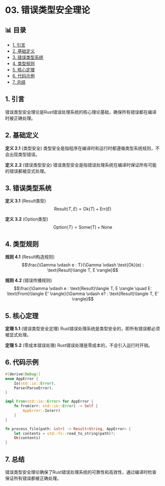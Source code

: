 ﻿# 03. 错误类型安全理论


## 📊 目录

- [1. 引言](#1-引言)
- [2. 基础定义](#2-基础定义)
- [3. 错误类型系统](#3-错误类型系统)
- [4. 类型规则](#4-类型规则)
- [5. 核心定理](#5-核心定理)
- [6. 代码示例](#6-代码示例)
- [7. 总结](#7-总结)


## 1. 引言

错误类型安全理论是Rust错误处理系统的核心理论基础，确保所有错误都在编译时被正确处理。

## 2. 基础定义

**定义 2.1** (类型安全)
类型安全是指程序在编译时和运行时都遵循类型系统规则，不会出现类型错误。

**定义 2.2** (错误类型安全)
错误类型安全是指错误处理系统在编译时保证所有可能的错误都被显式处理。

## 3. 错误类型系统

**定义 3.1** (Result类型)
$$\text{Result}\langle T, E \rangle = \text{Ok}(T) + \text{Err}(E)$$

**定义 3.2** (Option类型)
$$\text{Option}\langle T \rangle = \text{Some}(T) + \text{None}$$

## 4. 类型规则

**规则 4.1** (Result构造规则)
$$\frac{\Gamma \vdash e : T}{\Gamma \vdash \text{Ok}(e) : \text{Result}\langle T, E \rangle}$$

**规则 4.2** (错误传播规则)
$$\frac{\Gamma \vdash e : \text{Result}\langle T, E \rangle \quad E: \text{From}\langle E' \rangle}{\Gamma \vdash e? : \text{Result}\langle T, E' \rangle}$$

## 5. 核心定理

**定理 5.1** (错误类型安全定理)
Rust错误处理系统是类型安全的，即所有错误都必须被显式处理。

**定理 5.2** (零成本错误处理)
Rust错误处理是零成本的，不会引入运行时开销。

## 6. 代码示例

```rust
#[derive(Debug)]
enum AppError {
    Io(std::io::Error),
    Parse(ParseError),
}

impl From<std::io::Error> for AppError {
    fn from(err: std::io::Error) -> Self {
        AppError::Io(err)
    }
}

fn process_file(path: &str) -> Result<String, AppError> {
    let contents = std::fs::read_to_string(path)?;
    Ok(contents)
}
```

## 7. 总结

错误类型安全理论确保了Rust错误处理系统的可靠性和高效性，通过编译时检查保证所有错误都被正确处理。
